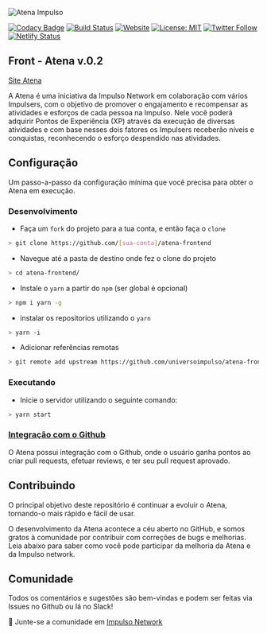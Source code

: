 ![Atena Impulso](https://s3-sa-east-1.amazonaws.com/impulso-fotos-email/logo-impulso.png "Atena Impulso")

[![Codacy Badge](https://api.codacy.com/project/badge/Grade/a837b0567bef4a1ca60fe9d9921b65f1)](https://www.codacy.com/app/impulsonetwork/atena-frontend?utm_source=github.com&utm_medium=referral&utm_content=universoimpulso/atena-frontend&utm_campaign=Badge_Grade)
[![Build Status](https://dev.azure.com/universoimpulso/Atena/_apis/build/status/universoimpulso.atena-frontend?branchName=master)](https://dev.azure.com/universoimpulso/Atena/_build/latest?definitionId=5&branchName=master)
[![Website](https://img.shields.io/website-up-down-green-red/http/shields.io.svg?label=about)](http://atena.impulso.network)
[![License: MIT](https://img.shields.io/badge/License-MIT-blue.svg)](LICENSE)
[![Twitter Follow](https://img.shields.io/twitter/follow/universoimpulso.svg?style=social&label=Follow)](https://twitter.com/UniversoImpulso)
[![Netlify Status](https://api.netlify.com/api/v1/badges/efabad6f-deb0-4384-9a98-b55d878bfbcb/deploy-status)](https://app.netlify.com/sites/atena/deploys)

## Front - Atena v.0.2

[Site Atena](https://atena.impulso.network)

A Atena é uma iniciativa da Impulso Network em colaboração com vários Impulsers, com o objetivo de promover o engajamento e recompensar as atividades e esforços de cada pessoa na Impulso. Nele você poderá adquirir Pontos de Experiência (XP) através da execução de diversas atividades e com base nesses dois fatores os Impulsers receberão níveis e conquistas, reconhecendo o esforço despendido nas atividades.

## Configuração

Um passo-a-passo da configuração mínima que você precisa para obter o Atena em execução.

### Desenvolvimento

- Faça um `fork` do projeto para a tua conta, e então faça o `clone`

```sh
> git clone https://github.com/[sua-conta]/atena-frontend
```

- Navegue até a pasta de destino onde fez o clone do projeto

```sh
> cd atena-frontend/
```

- Instale o `yarn` a partir do `npm` (ser global é opcional)

```sh
> npm i yarn -g
```

- instalar os repositorios utilizando o `yarn`

```sh
> yarn -i
```

- Adicionar referências remotas

```sh
> git remote add upstream https://github.com/universoimpulso/atena-frontend
```

### Executando

- Inicie o servidor utilizando o seguinte comando:

```sh
> yarn start
```

### [Integração com o Github](GITHUB.md)

O Atena possui integração com o Github, onde o usuário ganha pontos ao criar pull requests, efetuar reviews, e ter seu pull request aprovado.

## Contribuindo

O principal objetivo deste repositório é continuar a evoluir o Atena, tornando-o mais rápido e fácil de usar.

O desenvolvimento da Atena acontece a céu aberto no GitHub, e somos gratos à comunidade por contribuir com correções de bugs e melhorias. Leia abaixo para saber como você pode participar da melhoria da Atena e da Impulso network.

## Comunidade

Todos os comentários e sugestões são bem-vindas e podem ser feitas via Issues no Github ou lá no Slack!

💬 Junte-se a comunidade em [Impulso Network](https://impulso.network)
